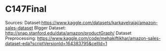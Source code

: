 # C147Final

Sources:
Dataset:https://www.kaggle.com/datasets/karkavelrajaj/amazon-sales-dataset
BIgger Dataset: http://snap.stanford.edu/data/amazon/productGraph/
Dataset Preprocessing: https://www.kaggle.com/code/mehakiftikhar/amazon-sales-dataset-eda?scriptVersionId=164383795&cellId=1

